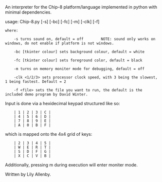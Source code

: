 An interpreter for the Chip-8 platform/language implemented in python with minimal dependencies.

usage:
    Chip-8.py [-s] [-bc] [-fc] [-m] [-clk] [-f]

    where:

        -s turns sound on, default = off        NOTE: sound only works on windows, do not enable if platform is not windows.
        
        -bc [tkinter colour] sets background colour, default = white

        -fc [tkinter colour] sets foreground color, default = black

        -m turns on memory moniter mode for debugging, default = off

        -clk <1/2/3> sets processor clock speed, with 3 being the slowest, 1 being fastest. Default = 2

        -f <file> sets the file you want to run, the default is the included demo program by David Winter. 

Input is done via a hexidecimal keypad structured like so:

        | 1 | 2 | 3 | C |
        | 4 | 5 | 6 | D |
        | 7 | 8 | 9 | E |
        | A | 0 | B | F |

which is mapped onto the 4x4 grid of keys:

        | 2 | 3 | 4 | 5 |
        | W | E | R | T |
        | S | D | F | G |
        | X | C | V | B |

Additionally, pressing m during execution will enter moniter mode.


Written by Lily Allenby.
